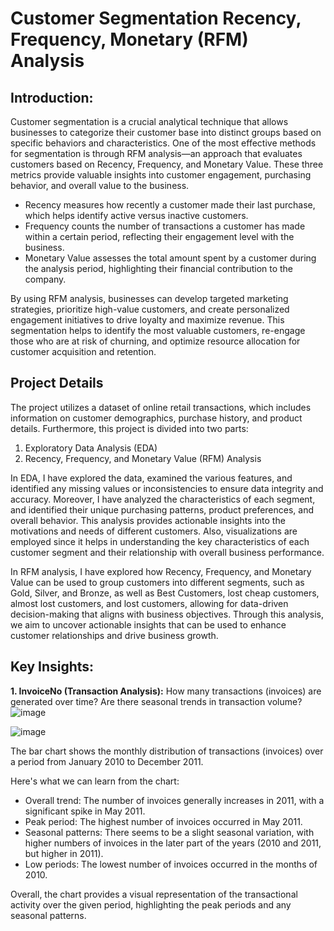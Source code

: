 # Customer Segmentation Recency, Frequency, Monetary (RFM) Analysis

## Introduction:

Customer segmentation is a crucial analytical technique that allows businesses to categorize their customer base into distinct groups based on specific behaviors and characteristics. One of the most effective methods for segmentation is through RFM analysis—an approach that evaluates customers based on Recency, Frequency, and Monetary Value. These three metrics provide valuable insights into customer engagement, purchasing behavior, and overall value to the business.

- Recency measures how recently a customer made their last purchase, which helps identify active versus inactive customers.
- Frequency counts the number of transactions a customer has made within a certain period, reflecting their engagement level with the business.
- Monetary Value assesses the total amount spent by a customer during the analysis period, highlighting their financial contribution to the company.

By using RFM analysis, businesses can develop targeted marketing strategies, prioritize high-value customers, and create personalized engagement initiatives to drive loyalty and maximize revenue. This segmentation helps to identify the most valuable customers, re-engage those who are at risk of churning, and optimize resource allocation for customer acquisition and retention.

## Project Details
The project utilizes a dataset of online retail transactions, which includes information on customer demographics, purchase history, and product details. Furthermore, this project is divided into two parts:

1. Exploratory Data Analysis (EDA)
2. Recency, Frequency, and Monetary Value (RFM) Analysis

In EDA, I have explored the data, examined the various features, and identified any missing values or inconsistencies to ensure data integrity and accuracy. Moreover, I have analyzed the characteristics of each segment, and identified their unique purchasing patterns, product preferences, and overall behavior. This analysis provides actionable insights into the motivations and needs of different customers. Also, visualizations are employed since it helps in understanding the key characteristics of each customer segment and their relationship with overall business performance.

In RFM analysis, I have explored how Recency, Frequency, and Monetary Value can be used to group customers into different segments, such as Gold, Silver, and Bronze, as well as Best Customers, lost cheap customers, almost lost customers, and lost customers, allowing for data-driven decision-making that aligns with business objectives. Through this analysis, we aim to uncover actionable insights that can be used to enhance customer relationships and drive business growth.

## Key Insights:

**1. InvoiceNo (Transaction Analysis):**
How many transactions (invoices) are generated over time? Are there seasonal trends in transaction volume?
![image](https://github.com/user-attachments/assets/02bf1ae6-68bb-4547-a74e-3a82adff225a)

![image](https://github.com/user-attachments/assets/6ac02418-590e-4c8e-b3dd-f4c6ec051b41)

The bar chart shows the monthly distribution of transactions (invoices) over a period from January 2010 to December 2011.

Here's what we can learn from the chart:

- Overall trend: The number of invoices generally increases in 2011, with a significant spike in May 2011.
- Peak period: The highest number of invoices occurred in May 2011.
- Seasonal patterns: There seems to be a slight seasonal variation, with higher numbers of invoices in the later part of the years (2010 and 2011, but higher in 2011).
- Low periods: The lowest number of invoices occurred in the months of 2010.

Overall, the chart provides a visual representation of the transactional activity over the given period, highlighting the peak periods and any seasonal patterns.


   
